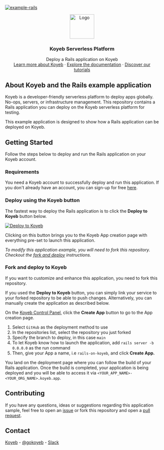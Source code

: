[![example-rails](https://github.com/koyeb/example-rails/actions/workflows/deploy.yaml/badge.svg)](https://github.com/koyeb/example-rails/actions)

<div align="center">
  <a href="https://koyeb.com">
    <img src="https://www.koyeb.com/static/images/icons/koyeb.svg" alt="Logo" width="80" height="80">
  </a>
  <h3 align="center">Koyeb Serverless Platform</h3>
  <p align="center">
    Deploy a Rails application on Koyeb
    <br />
    <a href="https://koyeb.com">Learn more about Koyeb</a>
    ·
    <a href="https://koyeb.com/docs">Explore the documentation</a>
    ·
    <a href="https://koyeb.com/tutorials">Discover our tutorials</a>
  </p>
</div>


## About Koyeb and the Rails example application

Koyeb is a developer-friendly serverless platform to deploy apps globally. No-ops, servers, or infrastructure management.
This repository contains a Rails application you can deploy on the Koyeb serverless platform for testing.

This example application is designed to show how a Rails application can be deployed on Koyeb.

## Getting Started

Follow the steps below to deploy and run the Rails application on your Koyeb account.

### Requirements

You need a Koyeb account to successfully deploy and run this application. If you don't already have an account, you can sign-up for free [here](https://app.koyeb.com/auth/signup).

### Deploy using the Koyeb button

The fastest way to deploy the Rails application is to click the **Deploy to Koyeb** button below.

[![Deploy to Koyeb](https://www.koyeb.com/static/images/deploy/button.svg)](https://app.koyeb.com/deploy?type=git&repository=github.com/koyeb/example-rails&branch=main&run_command=rails%20server%20-b%200.0.0.0&name=rails-on-koyeb)

Clicking on this button brings you to the Koyeb App creation page with everything pre-set to launch this application.

_To modify this application example, you will need to fork this repository. Checkout the [fork and deploy](#fork-and-deploy-to-koyeb) instructions._

### Fork and deploy to Koyeb

If you want to customize and enhance this application, you need to fork this repository.

If you used the **Deploy to Koyeb** button, you can simply link your service to your forked repository to be able to push changes.
Alternatively, you can manually create the application as described below.

On the [Koyeb Control Panel](//app.koyeb.com/apps), click the **Create App** button to go to the App creation page.

1. Select `GitHub` as the deployment method to use
2. In the repositories list, select the repository you just forked
3. Specify the branch to deploy, in this case `main`
4. To let Koyeb know how to launch the application, add `rails server -b 0.0.0.0` as the run command
5. Then, give your App a name, i.e `rails-on-koyeb`, and click **Create App.**

You land on the deployment page where you can follow the build of your Rails application. Once the build is completed, your application is being deployed and you will be able to access it via `<YOUR_APP_NAME>-<YOUR_ORG_NAME>.koyeb.app`.

## Contributing

If you have any questions, ideas or suggestions regarding this application sample, feel free to open an [issue](//github.com/koyeb/example-rails/issues) or fork this repository and open a [pull request](//github.com/koyeb/example-rails/pulls).

## Contact

[Koyeb](https://www.koyeb.com) - [@gokoyeb](https://twitter.com/gokoyeb) - [Slack](http://slack.koyeb.com/)
